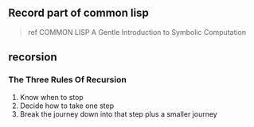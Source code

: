 ## Record part of common lisp
> ref COMMON LISP A Gentle Introduction to Symbolic Computation

## recorsion
### The Three Rules Of Recursion
1. Know when to stop
2. Decide how to take one step
3. Break the journey down into that step plus a smaller journey